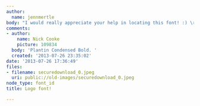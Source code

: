 ```yaml
---
author:
  name: jennmertle
body: "I would really appreciate your help in locating this font! :) \r\n\r\n"
comments:
- author:
    name: Nick Cooke
    picture: 109834
  body: 'Plantin Condensed Bold. '
  created: '2013-07-26 23:35:02'
date: '2013-07-26 17:36:49'
files:
- filename: securedownload_0.jpeg
  uri: public://old-images/securedownload_0.jpeg
node_type: font_id
title: Logo font!

---
```

